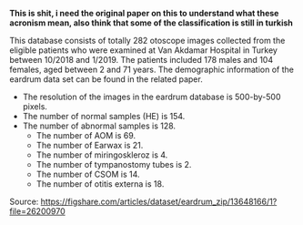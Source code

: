 **This is shit, i need the original paper on this to understand what these acronism mean, also think that some of the classification is still in turkish**

This database consists of totally 282 otoscope images collected from the eligible patients who were examined at Van Akdamar Hospital in Turkey between 10/2018 and 1/2019. The patients included 178 males and 104 females, aged between 2 and 71 years. The demographic information of the eardrum data set can be found in the related paper.

- The resolution of the images in the eardrum database is 500-by-500 pixels.
- The number of normal samples (HE) is 154.
- The number of abnormal samples is 128.
    - The number of AOM is 69.
    - The number of Earwax is 21.
    - The number of miringoskleroz is 4.
    - The number of tympanostomy tubes is 2.
    - The number of CSOM is 14.
    - The number of otitis externa is 18. 

Source: https://figshare.com/articles/dataset/eardrum_zip/13648166/1?file=26200970
